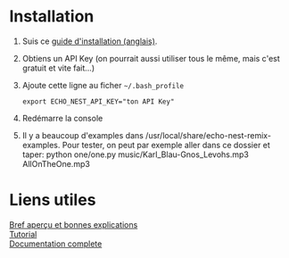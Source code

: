 # Installation

1. Suis ce [guide d'installation (anglais)](http://echonest.github.io/remix/installsource.html).

2. Obtiens un API Key (on pourrait aussi utiliser tous le même, mais c'est gratuit et vite fait...)

3. Ajoute cette ligne au ficher `~/.bash_profile`
   ```
   export ECHO_NEST_API_KEY="ton API Key"
   ```

4. Redémarre la console

5. Il y a beaucoup d'examples dans /usr/local/share/echo-nest-remix-examples. Pour tester, on peut par exemple aller dans ce dossier et taper:
   python one/one.py music/Karl_Blau-Gnos_Levohs.mp3 AllOnTheOne.mp3

# Liens utiles
[Bref aperçu et bonnes explications](https://atl.me/overview)  
[Tutorial](http://echonest.github.io/remix/tutorial.html)  
[Documentation complete](http://echonest.github.io/remix/apidocs/)